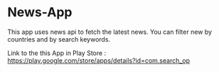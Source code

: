 # News-App
This app uses news api to fetch the latest news.
You can filter new by countries and by search keywords.

Link to the this App in Play Store :
https://play.google.com/store/apps/details?id=com.search_op 
